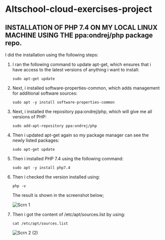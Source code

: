 # Altschool-cloud-exercises-project    
## INSTALLATION OF PHP 7.4 ON MY LOCAL LINUX MACHINE USING THE ppa:ondrej/php package repo.
I did the installation using the following steps:
<ol>
<li>I ran the following command to update apt-get, which ensures that i have access to the latest versions of anything i want to install:

`sudo apt-get update`
</li>
<li>Next, i installed software-properties-common, which adds management for additional software sources:

`sudo apt -y install software-properties-common`
</li>
<li>Next, i installed the repository ppa:ondrej/php, which will give me all versions of PHP:

`sudo add-apt-repository ppa:ondrej/php`
</li>

<li>Then i updated apt-get again so my package manager can see the newly listed packages:

`sudo apt-get update`
</li>
<li>Then i installed PHP 7.4 using the following command:

`sudo apt -y install php7.4`
</li>
<li>Then i checked the version installed using:

`php -v`

The result is shown in the screenshot below;

![Scrn 1](https://user-images.githubusercontent.com/105982108/188555105-537a504e-61b5-41ff-905a-47b7093052f6.png)

</li>




<li>Then i got the content of /etc/apt/sources.list by using:

`cat /etc/apt/sources.list`

![Scrn 2 (2)](https://user-images.githubusercontent.com/105982108/188555406-1f2e7cff-0c3e-4e6e-b2ac-dca0c85a01e0.png)

</li>

</ol>





